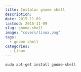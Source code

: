 ```yaml
---
title: Instalar gnome shell
description: 
date: 2015-11-09
lastmod: 2015-11-09
slug: gnome-shell
image: "covers/linux.png"
tags:
  - gnome shell
categories:
  - Linux
---
```



`sudo apt-get install gnome-shell`
